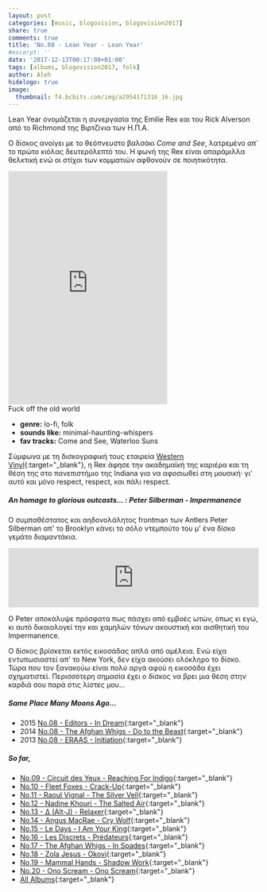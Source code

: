 ```yaml
---
layout: post
categories: [music, blogovision, blogovision2017]
share: true
comments: true
title: 'No.08 - Lean Year - Lean Year'
#excerpt: ''
date: '2017-12-13T00:17:00+01:00'
tags: [albums, blogovision2017, folk]
author: Aleh
hidelogo: true
image:
  thumbnail: f4.bcbits.com/img/a2954171316_16.jpg
---
```

Lean Year ονομάζεται η συνεργασία της Emilie Rex και του Rick Alverson από το Richmond της Βιρτζίνια των Η.Π.Α. 

Ο δίσκος ανοίγει με το θεόπνευστο βαλσάκι *Come and See*, λατρεμένο απ΄ το πρώτο κιόλας δευτερόλεπτό του. Η φωνή της Rex είναι απαράμιλλα θελκτική ενώ οι στίχοι των κομματιών αφθονούν σε ποιητικότητα. 

<iframe class="invisible center" style="border: 0; width: 320px; height: 470px;" src="https://bandcamp.com/EmbeddedPlayer/album=1678458000/size=large/bgcol=ffffff/linkcol=0687f5/tracklist=false/track=2723858986/transparent=true/" seamless><a href="http://leanyear.bandcamp.com/album/lean-year">Lean Year by Lean Year</a></iframe>

<div class="central-quote">Fuck off the old world</div>

* **genre:** lo-fi, folk
* **sounds like:**  minimal-haunting-whispers
* **fav tracks:** Come and See, Waterloo Suns

Σύμφωνα με τη δισκογραφική τους εταιρεία [Western Vinyl](http://westernvinyl.com/artists/lean-year){:target="_blank"}, η Rex άφησε την ακαδημαϊκή της καριέρα και τη θέση της στο πανεπιστήμιο της Indiana για να αφοσιωθεί στη μουσική· γι' αυτό και μόνο respect, respect, και πάλι respect.

<div class="text-divider"></div>

##### <i class="fa fa-hand-o-right"></i> An homage to glorious outcasts... : Peter Silberman - Impermanence
Ο συμπαθέστατος και αηδονολάλητος frontman των Antlers Peter Silberman απ' το Brooklyn κάνει το σόλο ντεμπούτο του μ' ένα δίσκο γεμάτο διαμαντάκια.

<iframe class="invisible center" style="border: 0; width: 100%; height: 120px;" src="https://bandcamp.com/EmbeddedPlayer/album=839216572/size=large/bgcol=ffffff/linkcol=0687f5/tracklist=false/artwork=small/track=535278078/transparent=true/" seamless><a href="http://petersilberman.bandcamp.com/album/impermanence">Impermanence by Peter Silberman</a></iframe>

Ο Peter αποκάλυψε πρόσφατα πως πάσχει από εμβοές ωτών, όπως κι εγώ, κι αυτό δικαιολογεί την και χαμηλών τόνων ακουστική και αισθητική του Impermanence.

Ο δίσκος βρίσκεται εκτός εικοσάδας απλά από αμέλεια. Ενώ είχα εντυπωσιαστεί απ' το New York, δεν είχα ακούσει ολόκληρο το δίσκο. Τώρα που τον ξανακούω είναι πολύ αργά αφού η εικοσάδα έχει σχηματιστεί. Περισσότερη σημασία έχει ο δίσκος να βρει μια θέση στην καρδιά σου παρά στις λίστες μου...

##### <i class="fa fa-hand-o-right"></i> Same Place Many Moons Ago...

* 2015 [No.08 - Editors - In Dream](/music/blogovision/blogovision2015/blogovision2015-no08/){:target="_blank"}
* 2014 [No.08 - The Afghan Whigs - Do to the Beast](/music/blogovision/blogovision2014/blogovision2014-no08/){:target="_blank"}
* 2013 [No.08 - ERAAS - Initiation](/music/blogovision/blogovision2014/blogovision2014-no08/){:target="_blank"}

##### <i class="fa fa-hand-o-right"></i> So far,

* [No.09 - Circuit des Yeux - Reaching For Indigo](/music/blogovision/blogovision2017/no09/){:target="_blank"}
* [No.10 - Fleet Foxes - Crack-Up](/music/blogovision/blogovision2017/no10/){:target="_blank"}
* [No.11 - Raoul Vignal - The Silver Veil](/music/blogovision/blogovision2017/no11/){:target="_blank"}
* [No.12 - Nadine Khouri - The Salted Air](/music/blogovision/blogovision2017/no12/){:target="_blank"}
* [No.13 - ∆ (Alt-J) - Relaxer](/music/blogovision/blogovision2017/no13/){:target="_blank"}
* [No.14 - Angus MacRae - Cry Wolf](/music/blogovision/blogovision2017/no14/){:target="_blank"}
* [No.15 - Le Days - I Am Your King](/music/blogovision/blogovision2017/no15/){:target="_blank"}
* [No.16 - Les Discrets - Prédateurs](/music/blogovision/blogovision2017/no16/){:target="_blank"}
* [No.17 - The Afghan Whigs - In Spades](/music/blogovision/blogovision2017/no17/){:target="_blank"}
* [No.18 - Zola Jesus - Okovi](/music/blogovision/blogovision2017/no18/){:target="_blank"}
* [No.19 - Mammal Hands - Shadow Work](/music/blogovision/blogovision2017/no19/){:target="_blank"}
* [No.20 - Ono Scream - Ono Scream](/music/blogovision/blogovision2017/no20/){:target="_blank"}
* [All Albums](/music/new-albums-2017/){:target="_blank"}